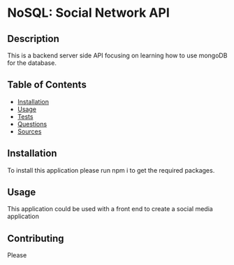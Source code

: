 # NoSQL: Social Network API

## Description

  This is a backend server side API focusing on learning how to use mongoDB for the database.

## Table of Contents

 - [Installation](#installation)
 - [Usage](#usage)
 - [Tests](#tests)
 - [Questions](#questions)
 - [Sources](#sources)

## Installation

 To install this application please run npm i to get the required packages. 

## Usage

This application could be used with a front end to create a social media application

## Contributing

Please

